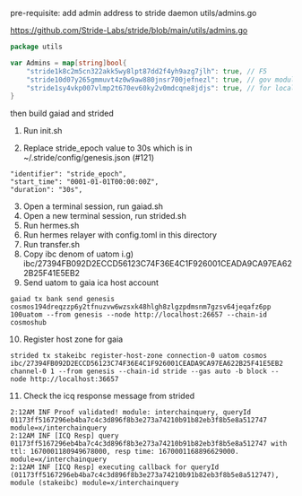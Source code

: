 pre-requisite: add admin address to stride daemon utils/admins.go

https://github.com/Stride-Labs/stride/blob/main/utils/admins.go

```go
package utils

var Admins = map[string]bool{
	"stride1k8c2m5cn322akk5wy8lpt87dd2f4yh9azg7jlh": true, // F5
	"stride10d07y265gmmuvt4z0w9aw880jnsr700jefnezl": true, // gov module
	"stride1sy4vkp007vlmp2t670ev60ky2v0mdcqne8jdjs": true, // for local test <==== this line
}
```
then build gaiad and strided 

1. Run init.sh


2. Replace stride_epoch value to 30s which is in ~/.stride/config/genesis.json (#121)
```shell
"identifier": "stride_epoch",
"start_time": "0001-01-01T00:00:00Z",
"duration": "30s",
```
3. Open a terminal session, run gaiad.sh
4. Open a new terminal session, run strided.sh
5. Run hermes.sh
6. Run hermes relayer with config.toml in this directory
7. Run transfer.sh
8. Copy ibc denom of uatom i.g) ibc/27394FB092D2ECCD56123C74F36E4C1F926001CEADA9CA97EA622B25F41E5EB2
9. Send uatom to gaia ica host account
```shell
gaiad tx bank send genesis cosmos194dreqzzp6y2tfnuzvw6wzsxk48hlgh8zlgzpdmsnm7gzsv64jeqafz6pp 100uatom --from genesis --node http://localhost:26657 --chain-id cosmoshub
```
10. Register host zone for gaia
```shell
strided tx stakeibc register-host-zone connection-0 uatom cosmos ibc/27394FB092D2ECCD56123C74F36E4C1F926001CEADA9CA97EA622B25F41E5EB2 channel-0 1 --from genesis --chain-id stride --gas auto -b block --node http://localhost:36657
```
11. Check the icq response message from strided
```shell
2:12AM INF Proof validated! module: interchainquery, queryId 01173ff5167296eb4ba7c4c3d896f8b3e273a74210b91b82eb3f8b5e8a512747 module=x/interchainquery
2:12AM INF [ICQ Resp] query 01173ff5167296eb4ba7c4c3d896f8b3e273a74210b91b82eb3f8b5e8a512747 with ttl: 1670001180949678000, resp time: 1670001168896629000. module=x/interchainquery
2:12AM INF [ICQ Resp] executing callback for queryId (01173ff5167296eb4ba7c4c3d896f8b3e273a74210b91b82eb3f8b5e8a512747), module (stakeibc) module=x/interchainquery
```

